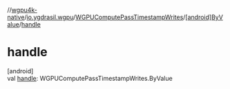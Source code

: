 //[wgpu4k-native](../../../../index.md)/[io.ygdrasil.wgpu](../../index.md)/[WGPUComputePassTimestampWrites](../index.md)/[[android]ByValue](index.md)/[handle](handle.md)

# handle

[android]\
val [handle](handle.md): WGPUComputePassTimestampWrites.ByValue